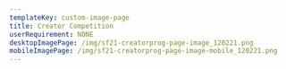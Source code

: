 ```yaml
---
templateKey: custom-image-page
title: Creator Competition
userRequirement: NONE
desktopImagePage: /img/sf21-creatorprog-page-image_120221.png
mobileImagePage: /img/sf21-creatorprog-page-image-mobile_120221.png
---
```

